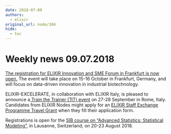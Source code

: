 ```yaml
---
date: 2018-07-09
authors:
  - elixir
original_url: node/104
hide:
  - toc
---
```


# Weekly news 09.07.2018

<p><a href="https://elixir-europe.us4.list-manage.com/track/click?u=751beffce2e491f94d6f66918&amp;id=3a77bc84d5&amp;e=64fa86a9a6" target="_blank">The registration for ELIXIR Innovation and SME Forum in Frankfurt is now open.</a>&nbsp;The event will take place on 15-16 October in Frankfurt, Germany, and will focus on data-driven innovation in industrial biotechnology.</p>

<p>ELIXIR-EXCELERATE, in collaboration with ELIXIR Italy, is pleased to announce a<a href="https://elixir-europe.us4.list-manage.com/track/click?u=751beffce2e491f94d6f66918&amp;id=c81ff77930&amp;e=64fa86a9a6">&nbsp;Train the Trainer (TtT) event</a>&nbsp;on 27-28 September in Rome, Italy. Candidates from ELIXIR Nodes might apply for an&nbsp;<a href="https://elixir-europe.us4.list-manage.com/track/click?u=751beffce2e491f94d6f66918&amp;id=b4c21db8ee&amp;e=64fa86a9a6">ELIXIR Staff Exchange Programme Travel Grant</a>&nbsp;when they fill their application form.</p>

<p>Registrations is open for the&nbsp;<a href="https://elixir-europe.us4.list-manage.com/track/click?u=751beffce2e491f94d6f66918&amp;id=a16b96cf2b&amp;e=64fa86a9a6" target="_blank">SIB course on “Advanced Statistics: Statistical Modeling”</a>, in Lausanne, Switzerland, on 20-23 August 2018.</p>

